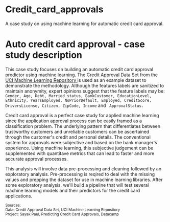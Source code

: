# Credit_card_approvals
A case study on using machine learning for automatic credit card approval.
# Auto credit card approval - case study description

<p>This case study focuses on building an automatic credit card approval predictor using machine learning. The Credit Approval Data Set from the <a href="http://archive.ics.uci.edu/ml/datasets/credit+approval"> UCI Machine Learning Repository </a>is used as an example dataset to demonstrate the methodology. Although the features labels are sanitized to maintain anonymity, expert opinions suggest that the feature labels may be: <code>Gender, Age, Debt, Married_status, BankCustomer, EducationLevel, Ethnicity, YearsEmployed, NoPriorDefault, Employed, CreditScore, DriversLicense, Citizen, ZipCode, Income</code> and <code> ApprovalStatus.</code></p>

<p>Credit card approval is a perfect case study for applied machine learning since the application approval process can be easily framed as a classification problem. The underlying pattern that differentiates between trustworthy customers and unreliable customers can be ascertained through the customer's credit and personal details. The conventional system for approvals were subjective and based on the bank manager's experience. Using machine learning, this subjective judgement can be supplemented with quantitave metrics that can lead to faster and more accurate approval processes. </p>

<p> This analysis will involve data pre-processing and cleaning followed by an exploratory analysis. Pre-processing is reqired to deal with the missing values and prepping the dataset for use in machine learning libraries. After some exploratory analysis, we'll build a pipeline that will test several machine learning models and their predictors for the credit card applications.</p>  


<p><sub>Sources:</sub><br>    
<sub>Data: Credit Approval Data Set, UCI Machine Learning Repository</sub><br>
<sub>Project: Sayak Paul, Predicting Credit Card Approvals, Datacamp </sub></p>
